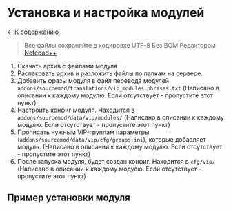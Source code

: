 # Установка и настройка модулей

[<- К содержанию](../index.md)

> Все файлы сохраняйте в кодировке UTF-8 Без BOM Редактором [Notepad++](https://notepad-plus-plus.org/download/)

1. Скачать архив с файлами модуля
2. Распаковать архив и разложить файлы по папкам на сервере.
3. Добавить фразы модуля в файл перевода модулей `addons/sourcemod/translations/vip_modules.phrases.txt` (Написано в описании к каждому модулю. Если отсутствует - пропустите этот пункт)
4. Настроить конфиг модуля. Находится в `addons/sourcemod/data/vip/modules/`  (Написано в описании к каждому модулю. Если отсутствует - пропустите этот пункт)
5. Прописать нужным VIP-группам параметры (`addons/sourcemod/data/vip/cfg/groups.ini`), которые добавляет модуль. (Написано в описании к каждому модулю. Если отсутствует - пропустите этот пункт)
6. После запуска модуля, будет создан конфиг. Находится в `cfg/vip/` (Написано в описании к каждому модулю. Если отсутствует - пропустите этот пункт)


## Пример установки модуля


